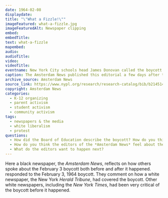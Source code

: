 ```yaml
---
date: 1964-02-08
displaydate: 
title: "\"What a Fizzle!\""
imageFeatured: what-a-fizzle.jpg
imageFeaturedAlt: Newspaper clipping
embed: 
embedTitle: 
text: what-a-fizzle
mapembed: 
audio: 
audioTitle: 
video: 
videoTitle: 
eventname: New York City schools head James Donovan called the boycott "a fizzle."
caption: The Amsterdam News published this editorial a few days after the February 3 boycott.
archive_source: Amsterdam News
source_link: https://www.nypl.org/research/research-catalog/bib/b21451436
copyright: Amsterdam News
categories:
  - K-12 organizing
  - parent activism
  - student activism
  - community activism
tags:
  - newspapers & the media
  - white liberalism
  - protest
questions: 
  - How did the Board of Education describe the boycott? How do you think boycotting students and organizers felt when they heard this? 
  - How do you think the editors of the *Amsterdam News* feel about the boycott? What evidence do you see in the text? 
  - What do the editors want to happen next?
---
```


Here a black newspaper, the *Amsterdam News*, reflects on how others spoke about the February 3 boycott both before and after it happened. responded to the February 3, 1964 boycott. They comment on how a white newspaper, the New York *Herald Tribune*, had covered the boycott. Other white newspapers, including the *New York Times*, had been very critical of the boycott before it happened.
